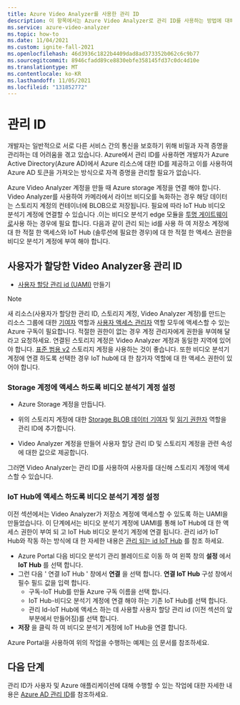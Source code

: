 ```yaml
---
title: Azure Video Analyzer를 사용한 관리 ID
description: 이 항목에서는 Azure Video Analyzer로 관리 ID를 사용하는 방법에 대해 설명합니다.
ms.service: azure-video-analyzer
ms.topic: how-to
ms.date: 11/04/2021
ms.custom: ignite-fall-2021
ms.openlocfilehash: 46d3936c1822b4409dad8ad373352b062c6c9b77
ms.sourcegitcommit: 8946cfadd89ce8830ebfe358145fd37c0dc4d10e
ms.translationtype: MT
ms.contentlocale: ko-KR
ms.lasthandoff: 11/05/2021
ms.locfileid: "131852772"
---
```

# <a name="managed-identity"></a>관리 ID

개발자는 일반적으로 서로 다른 서비스 간의 통신을 보호하기 위해 비밀과 자격 증명을 관리하는 데 어려움을 겪고 있습니다. Azure에서 관리 ID를 사용하면 개발자가 Azure Active Directory(Azure AD)에서 Azure 리소스에 대한 ID를 제공하고 이를 사용하여 Azure AD 토큰을 가져오는 방식으로 자격 증명을 관리할 필요가 없습니다.

Azure Video Analyzer 계정을 만들 때 Azure storage 계정을 연결 해야 합니다. Video Analyzer를 사용하여 카메라에서 라이브 비디오를 녹화하는 경우 해당 데이터는 스토리지 계정의 컨테이너에 BLOB으로 저장됩니다. 필요에 따라 IoT Hub 비디오 분석기 계정에 연결할 수 있습니다 .이는 비디오 분석기 edge 모듈을 [투명 게이트웨이로](./cloud/use-remote-device-adapter.md)사용 하는 경우에 필요 합니다. 다음과 같이 관리 되는 id를 사용 하 여 저장소 계정에 대 한 적절 한 액세스와 IoT Hub (솔루션에 필요한 경우)에 대 한 적절 한 액세스 권한을 비디오 분석기 계정에 부여 해야 합니다.

## <a name="user-assigned-managed-identity-for-video-analyzer"></a>사용자가 할당한 Video Analyzer용 관리 ID

* [사용자 할당 관리 id (UAMI)](../../active-directory/managed-identities-azure-resources/how-to-manage-ua-identity-portal.md#create-a-user-assigned-managed-identity) 만들기

> [!NOTE]
> 새 리소스(사용자가 할당한 관리 ID, 스토리지 계정, Video Analyzer 계정)를 만드는 리소스 그룹에 대한 [기여자](../../role-based-access-control/built-in-roles.md#contributor) 역할과 [사용자 액세스 관리자](../../role-based-access-control/built-in-roles.md#user-access-administrator) 역할 모두에 액세스할 수 있는 Azure 구독이 필요합니다. 적절한 권한이 없는 경우 계정 관리자에게 권한을 부여해 달라고 요청하세요. 연결된 스토리지 계정은 Video Analyzer 계정과 동일한 지역에 있어야 합니다. [표준 범용 v2](../../storage/common/storage-account-overview.md#types-of-storage-accounts) 스토리지 계정을 사용하는 것이 좋습니다.
또한 비디오 분석기 계정에 연결 하도록 선택한 경우 IoT hub에 대 한 참가자 역할에 대 한 액세스 권한이 있어야 합니다.

### <a name="enable-video-analyzer-account-to-access-storage-account"></a>Storage 계정에 액세스 하도록 비디오 분석기 계정 설정

* Azure Storage 계정을 만듭니다.

* 위의 스토리지 계정에 대한 [Storage BLOB 데이터 기여자](../../role-based-access-control/built-in-roles.md#storage-blob-data-contributor) 및 [읽기 권한자](../../role-based-access-control/built-in-roles.md#reader) 역할을 관리 ID에 추가합니다.

* Video Analyzer 계정을 만들어 사용자 할당 관리 ID 및 스토리지 계정을 관련 속성에 대한 값으로 제공합니다.

그러면 Video Analyzer는 관리 ID를 사용하여 사용자를 대신해 스토리지 계정에 액세스할 수 있습니다.

### <a name="enable-video-analyzer-account-to-access-iot-hub"></a>IoT Hub에 액세스 하도록 비디오 분석기 계정 설정

이전 섹션에서는 Video Analyzer가 저장소 계정에 액세스할 수 있도록 하는 UAMI을 만들었습니다. 이 단계에서는 비디오 분석기 계정에 UAMI를 통해 IoT Hub에 대 한 액세스 권한이 부여 되 고 IoT Hub 비디오 분석기 계정에 연결 됩니다. 관리 id가 IoT Hub와 작동 하는 방식에 대 한 자세한 내용은 [관리 되는 id IoT Hub](../../iot-hub/iot-hub-managed-identity.md) 를 참조 하세요.

* Azure Portal 다음 비디오 분석기 관리 블레이드로 이동 하 여 왼쪽 창의 **설정** 에서 **IoT Hub** 를 선택 합니다.
* 그런 다음 ' 연결 IoT Hub ' 창에서 **연결** 을 선택 합니다. **연결 IoT Hub** 구성 창에서 필수 필드 값을 입력 합니다.
    * 구독-IoT Hub를 만들 Azure 구독 이름을 선택 합니다.
    * IoT Hub-비디오 분석기 계정에 연결 해야 하는 기존 IoT Hub를 선택 합니다.
    * 관리 Id-IoT Hub에 액세스 하는 데 사용할 사용자 할당 관리 id (이전 섹션의 앞부분에서 만들어짐)를 선택 합니다.
* **저장** 을 클릭 하 여 비디오 분석기 계정에 IoT Hub을 연결 합니다.

Azure Portal을 사용하여 위의 작업을 수행하는 예제는 [이](create-video-analyzer-account.md) 문서를 참조하세요.

## <a name="next-steps"></a>다음 단계

관리 ID가 사용자 및 Azure 애플리케이션에 대해 수행할 수 있는 작업에 대한 자세한 내용은 [Azure AD 관리 ID](../../active-directory/managed-identities-azure-resources/overview.md)를 참조하세요.
